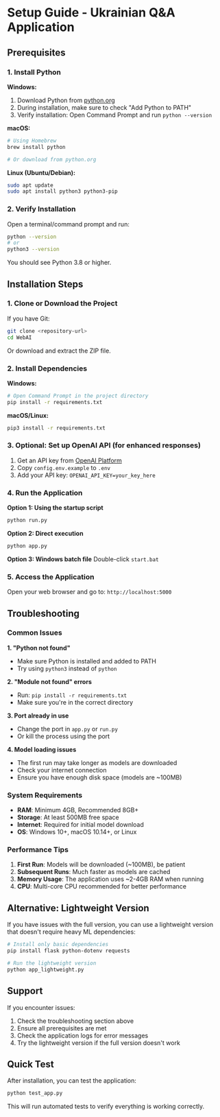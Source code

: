 # Setup Guide - Ukrainian Q&A Application

## Prerequisites

### 1. Install Python

**Windows:**
1. Download Python from [python.org](https://www.python.org/downloads/)
2. During installation, make sure to check "Add Python to PATH"
3. Verify installation: Open Command Prompt and run `python --version`

**macOS:**
```bash
# Using Homebrew
brew install python

# Or download from python.org
```

**Linux (Ubuntu/Debian):**
```bash
sudo apt update
sudo apt install python3 python3-pip
```

### 2. Verify Installation

Open a terminal/command prompt and run:
```bash
python --version
# or
python3 --version
```

You should see Python 3.8 or higher.

## Installation Steps

### 1. Clone or Download the Project

If you have Git:
```bash
git clone <repository-url>
cd WebAI
```

Or download and extract the ZIP file.

### 2. Install Dependencies

**Windows:**
```bash
# Open Command Prompt in the project directory
pip install -r requirements.txt
```

**macOS/Linux:**
```bash
pip3 install -r requirements.txt
```

### 3. Optional: Set up OpenAI API (for enhanced responses)

1. Get an API key from [OpenAI Platform](https://platform.openai.com/api-keys)
2. Copy `config.env.example` to `.env`
3. Add your API key: `OPENAI_API_KEY=your_key_here`

### 4. Run the Application

**Option 1: Using the startup script**
```bash
python run.py
```

**Option 2: Direct execution**
```bash
python app.py
```

**Option 3: Windows batch file**
Double-click `start.bat`

### 5. Access the Application

Open your web browser and go to: `http://localhost:5000`

## Troubleshooting

### Common Issues

**1. "Python not found"**
- Make sure Python is installed and added to PATH
- Try using `python3` instead of `python`

**2. "Module not found" errors**
- Run: `pip install -r requirements.txt`
- Make sure you're in the correct directory

**3. Port already in use**
- Change the port in `app.py` or `run.py`
- Or kill the process using the port

**4. Model loading issues**
- The first run may take longer as models are downloaded
- Check your internet connection
- Ensure you have enough disk space (models are ~100MB)

### System Requirements

- **RAM**: Minimum 4GB, Recommended 8GB+
- **Storage**: At least 500MB free space
- **Internet**: Required for initial model download
- **OS**: Windows 10+, macOS 10.14+, or Linux

### Performance Tips

1. **First Run**: Models will be downloaded (~100MB), be patient
2. **Subsequent Runs**: Much faster as models are cached
3. **Memory Usage**: The application uses ~2-4GB RAM when running
4. **CPU**: Multi-core CPU recommended for better performance

## Alternative: Lightweight Version

If you have issues with the full version, you can use a lightweight version that doesn't require heavy ML dependencies:

```bash
# Install only basic dependencies
pip install flask python-dotenv requests

# Run the lightweight version
python app_lightweight.py
```

## Support

If you encounter issues:

1. Check the troubleshooting section above
2. Ensure all prerequisites are met
3. Check the application logs for error messages
4. Try the lightweight version if the full version doesn't work

## Quick Test

After installation, you can test the application:

```bash
python test_app.py
```

This will run automated tests to verify everything is working correctly.
